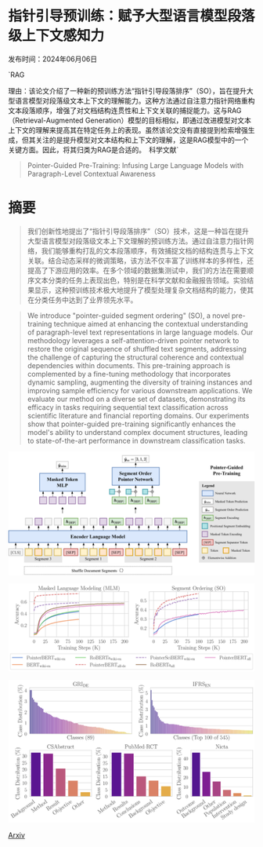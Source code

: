 # 指针引导预训练：赋予大型语言模型段落级上下文感知力

发布时间：2024年06月06日

`RAG

理由：该论文介绍了一种新的预训练方法“指针引导段落排序”（SO），旨在提升大型语言模型对段落级文本上下文的理解能力。这种方法通过自注意力指针网络重构文本段落顺序，增强了对文档结构连贯性和上下文关联的捕捉能力。这与RAG（Retrieval-Augmented Generation）模型的目标相似，即通过改进模型对文本上下文的理解来提高其在特定任务上的表现。虽然该论文没有直接提到检索增强生成，但其关注的是提升模型对文本结构和上下文的理解，这是RAG模型中的一个关键方面。因此，将其归类为RAG是合适的。` `科学文献`

> Pointer-Guided Pre-Training: Infusing Large Language Models with Paragraph-Level Contextual Awareness

# 摘要

> 我们创新性地提出了“指针引导段落排序”（SO）技术，这是一种旨在提升大型语言模型对段落级文本上下文理解的预训练方法。通过自注意力指针网络，我们能够重构打乱的文本段落顺序，有效捕捉文档的结构连贯与上下文关联。结合动态采样的微调策略，该方法不仅丰富了训练样本的多样性，还提高了下游应用的效率。在多个领域的数据集测试中，我们的方法在需要顺序文本分类的任务上表现出色，特别是在科学文献和金融报告领域。实验结果显示，这种预训练技术极大地提升了模型处理复杂文档结构的能力，使其在分类任务中达到了业界领先水平。

> We introduce "pointer-guided segment ordering" (SO), a novel pre-training technique aimed at enhancing the contextual understanding of paragraph-level text representations in large language models. Our methodology leverages a self-attention-driven pointer network to restore the original sequence of shuffled text segments, addressing the challenge of capturing the structural coherence and contextual dependencies within documents. This pre-training approach is complemented by a fine-tuning methodology that incorporates dynamic sampling, augmenting the diversity of training instances and improving sample efficiency for various downstream applications. We evaluate our method on a diverse set of datasets, demonstrating its efficacy in tasks requiring sequential text classification across scientific literature and financial reporting domains. Our experiments show that pointer-guided pre-training significantly enhances the model's ability to understand complex document structures, leading to state-of-the-art performance in downstream classification tasks.

![指针引导预训练：赋予大型语言模型段落级上下文感知力](../../../paper_images/2406.04156/x1.png)

![指针引导预训练：赋予大型语言模型段落级上下文感知力](../../../paper_images/2406.04156/x2.png)

![指针引导预训练：赋予大型语言模型段落级上下文感知力](../../../paper_images/2406.04156/x3.png)

[Arxiv](https://arxiv.org/abs/2406.04156)